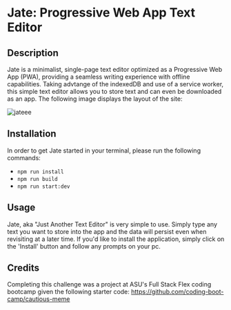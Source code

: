 # Jate: Progressive Web App Text Editor

## Description

Jate is a minimalist, single-page text editor optimized as a Progressive Web App (PWA), providing a seamless writing experience with offline capabilities. Taking advtange of the indexedDB and use of a service worker, this simple text editor allows you to store text and can even be downloaded as an app. The following image displays the layout of the site:   

![jateee](https://github.com/user-attachments/assets/d201779d-2aea-4d0f-8e9d-82865b485da1)

## Installation

In order to get Jate started in your terminal, please run the following commands:  
* `npm run install`
* `npm run build`
* `npm run start:dev`

## Usage

Jate, aka "Just Another Text Editor" is very simple to use. Simply type any text you want to store into the app and the data will persist even when revisiting at a later time. If you'd like to install the application, simply click on the 'Install' button and follow any prompts on your pc. 

## Credits

Completing this challenge was a project at ASU's Full Stack Flex coding bootcamp given the following starter code: https://github.com/coding-boot-camp/cautious-meme

